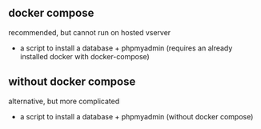 ## docker compose
recommended, but cannot run on hosted vserver

- a script to install a database + phpmyadmin (requires an already installed docker with docker-compose)


## without docker compose
alternative, but more complicated

- a script to install a database + phpmyadmin (without docker compose)
